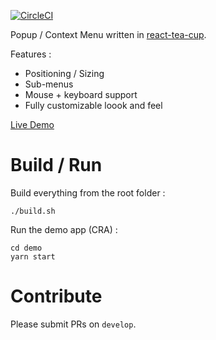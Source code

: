 [![CircleCI](https://circleci.com/gh/vankeisb/tea-pop/tree/develop.svg?style=shield)](https://app.circleci.com/pipelines/github/vankeisb/tea-pop)

Popup / Context Menu written in [react-tea-cup](https://github.com/vankeisb/react-tea-cup).

Features :
* Positioning / Sizing 
* Sub-menus
* Mouse + keyboard support  
* Fully customizable loook and feel

[Live Demo](https://vankeisb.github.io/tea-pop/)

# Build / Run

Build everything from the root folder :

    ./build.sh 

Run the demo app (CRA) :

    cd demo
    yarn start

# Contribute

Please submit PRs on `develop`.
